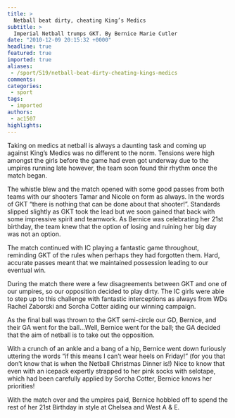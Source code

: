 ```yaml
---
title: >
  Netball beat dirty, cheating King’s Medics
subtitle: >
  Imperial Netball trumps GKT. By Bernice Marie Cutler
date: "2010-12-09 20:15:32 +0000"
headline: true
featured: true
imported: true
aliases:
 - /sport/519/netball-beat-dirty-cheating-kings-medics
comments:
categories:
 - sport
tags:
 - imported
authors:
 - ac1507
highlights:
---
```


Taking on medics at netball is always a daunting task and coming up against King’s Medics was no different to the norm. Tensions were high amongst the girls before the game had even got underway due to the umpires running late however, the team soon found thir rhythm once the match began.

The whistle blew and the match opened with some good passes from both teams with our shooters Tamar and Nicole on form as always. In the words of GKT “there is nothing that can be done about that shooter!”. Standards slipped slightly as GKT took the lead but we soon gained that back with some impressive spirit and teamwork. As Bernice was celebrating her 21st birthday, the team knew that the option of losing and ruining her big day was not an option.

The match continued with IC playing a fantastic game throughout, reminding GKT of the rules when perhaps they had forgotten them. Hard, accurate passes meant that we maintained possession leading to our eventual win.

During the match there were a few disagreements between GKT and one of our umpires, so our opposition decided to play dirty. The IC girls were able to step up to this challenge with fantastic interceptions as always from WDs Rachel Zaborski and Sorcha Cotter aiding our winning campaign.

As the final ball was thrown to the GKT semi-circle our GD, Bernice, and their GA went for the ball...Well, Bernice went for the ball; the GA decided that the aim of netball is to take out the opposition.

With a crunch of an ankle and a bang of a hip, Bernice went down furiously uttering the words “if this means I can’t wear heels on Friday!” (for you that don’t know that is when the Netball Christmas Dinner is!) Nice to know that even with an icepack expertly strapped to her pink socks with selotape, which had been carefully applied by Sorcha Cotter, Bernice knows her priorities!

With the match over and the umpires paid, Bernice hobbled off to spend the rest of her 21st Birthday in style at Chelsea and West A & E.
